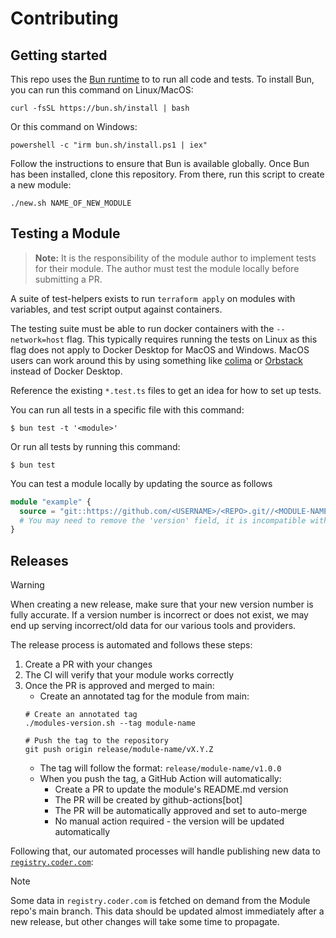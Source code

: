# Contributing

## Getting started

This repo uses the [Bun runtime](https://bun.sh/) to to run all code and tests. To install Bun, you can run this command on Linux/MacOS:

```shell
curl -fsSL https://bun.sh/install | bash
```

Or this command on Windows:

```shell
powershell -c "irm bun.sh/install.ps1 | iex"
```

Follow the instructions to ensure that Bun is available globally. Once Bun has been installed, clone this repository. From there, run this script to create a new module:

```shell
./new.sh NAME_OF_NEW_MODULE
```

## Testing a Module

> **Note:** It is the responsibility of the module author to implement tests for their module. The author must test the module locally before submitting a PR.

A suite of test-helpers exists to run `terraform apply` on modules with variables, and test script output against containers.

The testing suite must be able to run docker containers with the `--network=host` flag. This typically requires running the tests on Linux as this flag does not apply to Docker Desktop for MacOS and Windows. MacOS users can work around this by using something like [colima](https://github.com/abiosoft/colima) or [Orbstack](https://orbstack.dev/) instead of Docker Desktop.

Reference the existing `*.test.ts` files to get an idea for how to set up tests.

You can run all tests in a specific file with this command:

```shell
$ bun test -t '<module>'
```

Or run all tests by running this command:

```shell
$ bun test
```

You can test a module locally by updating the source as follows

```tf
module "example" {
  source = "git::https://github.com/<USERNAME>/<REPO>.git//<MODULE-NAME>?ref=<BRANCH-NAME>"
  # You may need to remove the 'version' field, it is incompatible with some sources.
}
```

## Releases

> [!WARNING]
> When creating a new release, make sure that your new version number is fully accurate. If a version number is incorrect or does not exist, we may end up serving incorrect/old data for our various tools and providers.

The release process is automated and follows these steps:

1. Create a PR with your changes
2. The CI will verify that your module works correctly
3. Once the PR is approved and merged to main:
   - Create an annotated tag for the module from main:
   ```shell
   # Create an annotated tag
   ./modules-version.sh --tag module-name
   
   # Push the tag to the repository
   git push origin release/module-name/vX.Y.Z
   ```
   - The tag will follow the format: `release/module-name/v1.0.0`
   - When you push the tag, a GitHub Action will automatically:
     - Create a PR to update the module's README.md version
     - The PR will be created by github-actions[bot]
     - The PR will be automatically approved and set to auto-merge
     - No manual action required - the version will be updated automatically

Following that, our automated processes will handle publishing new data to [`registry.coder.com`](https://registry.coder.com):

> [!NOTE]
> Some data in `registry.coder.com` is fetched on demand from the Module repo's main branch. This data should be updated almost immediately after a new release, but other changes will take some time to propagate.
